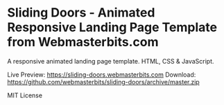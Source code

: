 # Sliding Doors - Animated Responsive Landing Page Template from Webmasterbits.com
A responsive animated landing page template. HTML, CSS & JavaScript.

Live Preview: https://sliding-doors.webmasterbits.com
Download: https://github.com/webmasterbits/sliding-doors/archive/master.zip

MIT License
